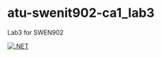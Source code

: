 # atu-swenit902-ca1_lab3
Lab3 for SWEN902

[![.NET](https://github.com/conorh-devops/atu-swenit902-ca1_lab3/actions/workflows/dotnet.yml/badge.svg?branch=main)](https://github.com/conorh-devops/atu-swenit902-ca1_lab3/actions/workflows/dotnet.yml)